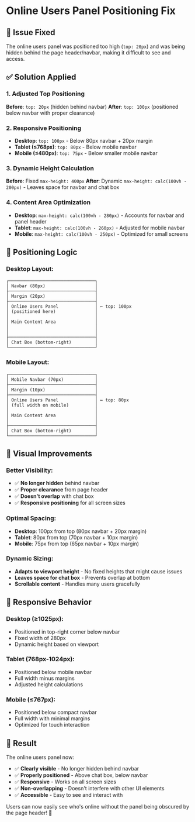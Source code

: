# Online Users Panel Positioning Fix

## 🎯 **Issue Fixed**
The online users panel was positioned too high (`top: 20px`) and was being hidden behind the page header/navbar, making it difficult to see and access.

## ✅ **Solution Applied**

### **1. Adjusted Top Positioning**
**Before**: `top: 20px` (hidden behind navbar)
**After**: `top: 100px` (positioned below navbar with proper clearance)

### **2. Responsive Positioning**
- **Desktop**: `top: 100px` - Below 80px navbar + 20px margin
- **Tablet (≤768px)**: `top: 80px` - Below mobile navbar
- **Mobile (≤480px)**: `top: 75px` - Below smaller mobile navbar

### **3. Dynamic Height Calculation**
**Before**: Fixed `max-height: 400px`
**After**: Dynamic `max-height: calc(100vh - 200px)` - Leaves space for navbar and chat box

### **4. Content Area Optimization**
- **Desktop**: `max-height: calc(100vh - 280px)` - Accounts for navbar and panel header
- **Tablet**: `max-height: calc(100vh - 260px)` - Adjusted for mobile navbar
- **Mobile**: `max-height: calc(100vh - 250px)` - Optimized for small screens

## 📐 **Positioning Logic**

### **Desktop Layout:**
```
┌─────────────────────────────────┐
│ Navbar (80px)                   │
├─────────────────────────────────┤
│ Margin (20px)                   │
├─────────────────────────────────┤
│ Online Users Panel              │ ← top: 100px
│ (positioned here)               │
│                                 │
│ Main Content Area               │
│                                 │
│                                 │
├─────────────────────────────────┤
│ Chat Box (bottom-right)         │
└─────────────────────────────────┘
```

### **Mobile Layout:**
```
┌─────────────────────────────────┐
│ Mobile Navbar (70px)            │
├─────────────────────────────────┤
│ Margin (10px)                   │
├─────────────────────────────────┤
│ Online Users Panel              │ ← top: 80px
│ (full width on mobile)          │
│                                 │
│ Main Content Area               │
│                                 │
├─────────────────────────────────┤
│ Chat Box (bottom-right)         │
└─────────────────────────────────┘
```

## 🎨 **Visual Improvements**

### **Better Visibility:**
- ✅ **No longer hidden** behind navbar
- ✅ **Proper clearance** from page header
- ✅ **Doesn't overlap** with chat box
- ✅ **Responsive positioning** for all screen sizes

### **Optimal Spacing:**
- **Desktop**: 100px from top (80px navbar + 20px margin)
- **Tablet**: 80px from top (70px navbar + 10px margin)
- **Mobile**: 75px from top (65px navbar + 10px margin)

### **Dynamic Sizing:**
- **Adapts to viewport height** - No fixed heights that might cause issues
- **Leaves space for chat box** - Prevents overlap at bottom
- **Scrollable content** - Handles many users gracefully

## 📱 **Responsive Behavior**

### **Desktop (≥1025px):**
- Positioned in top-right corner below navbar
- Fixed width of 280px
- Dynamic height based on viewport

### **Tablet (768px-1024px):**
- Positioned below mobile navbar
- Full width minus margins
- Adjusted height calculations

### **Mobile (≤767px):**
- Positioned below compact navbar
- Full width with minimal margins
- Optimized for touch interaction

## 🚀 **Result**

The online users panel now:
- ✅ **Clearly visible** - No longer hidden behind navbar
- ✅ **Properly positioned** - Above chat box, below navbar
- ✅ **Responsive** - Works on all screen sizes
- ✅ **Non-overlapping** - Doesn't interfere with other UI elements
- ✅ **Accessible** - Easy to see and interact with

Users can now easily see who's online without the panel being obscured by the page header! 🎯